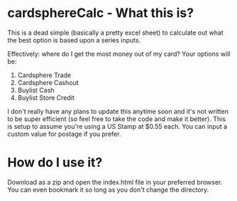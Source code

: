 # cardsphereCalc - What this is?

This is a dead simple (basically a pretty excel sheet) to calculate out what the best option is based upon a series inputs. 

Effectively: where do I get the most money out of my card? Your options will be:

1. Cardsphere Trade
2. Cardsphere Cashout
3. Buylist Cash
4. Buylist Store Credit

I don't really have any plans to update this anytime soon and it's not written to be super efficient (so feel free to take the code and make it better). This is setup to assume you're using a US Stamp at $0.55 each. You can input a custom value for postage if you prefer. 

# How do I use it?

Download as a zip and open the index.html file in your preferred browser. You can even bookmark it so long as you don't change the directory. 
